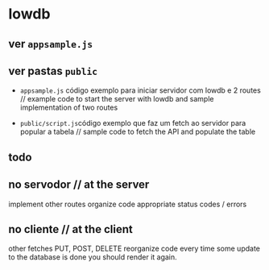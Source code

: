# lowdb

## ver `appsample.js`
## ver pastas `public`

* `appsample.js` código exemplo para iniciar servidor com lowdb e 2 routes // example code to start the server with lowdb and sample implementation of two routes

* `public/script.js`código exemplo que faz um fetch ao servidor para popular a tabela // sample code to fetch the API and populate the table

## todo

## no servodor // at the server 
implement other routes
organize code 
appropriate  status codes / errors

## no cliente // at the client
other fetches PUT, POST, DELETE
reorganize code
every time some update to the database is done you should render it again.

